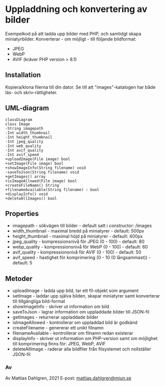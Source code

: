 #  Uppladdning och konvertering av bilder
Exempelkod på att ladda upp bilder med PHP, och samtidgt skapa miniatyrbilder.
Konverterar - om möjligt - till följande bildformat:
*  JPEG
*  WebP
*  AVIF (kräver PHP version > 8.1)

##  Installation
Kopiera/klona filerna till din dator. Se till att "images"-katalogen har både läs- och skriv-rättigheter.

##  UML-diagram
```mermaid
classDiagram
class Image 
-String imagepath
-Int width_thumbnail
-Int height_thumbnail
-Int jpeg_quality
-Int web_quality
-Int avif_quality
-Int avif_speed
+uploadImage(File image) bool
+setImage(File image) bool
+showImageInfo(String filename) void
-saveToJson(String filename) void
+getImages() array
+isImageAllowed(File image) bool
+createFileName() String
+filenameAvailable(String filename) : bool
+displayInfo() void
+deleteAllImages() bool
```

##  Properties
*  imagepath - sökvägen till bilder - default satt i constructor: /images
*  width_thumbnail - maximal bredd på miniatyrer - default: 500px
*  height_thumbnail - maximal höjd på miniatyrer - default: 400px
*  jpeg_quality - kompressionsnivå för JPEG (0 - 100) - default: 80
*  webp_quality - kompressionsnivå för WebP (0 - 100) - default: 60
*  avif_quality - kompressionsnivå för AVIF (0 - 100) - default: 50
*  avif_speed - hastighet för komprimering (0 - 10 (0 långsammast)) - default: 5 

##  Metoder
*  uploadImage - ladda upp bild, tar ett fil-objekt som argument
*  setImage - laddar upp själva bilden, skapar miniatyrer samt konverterar till tillgängliga bild-format
*  showImageInfo - skriver ut information om bild
*  saveToJson - lagrar information om uppladdade bilder till JSON-fil
*  getImages - returnerar uppladdade bilder
*  isImageAllowed - kontrollerar om uppladdad bild är godkänd
*  createFilename - genererar ett unikt filnamn
*  filenameAvailable - kontrollerar om filnamn redan existerar
*  displayInfo - skriver ut information om PHP-version samt om möjlighet till komprimering finns för: JPEG, WebP, AVIF
*  deleteAllImage - raderar alla bildfiler från filsystemet och nollställer JSON-fil

###  Av
Av Mattias Dahlgren, 2021
E-post: mattias.dahlgren@miun.se